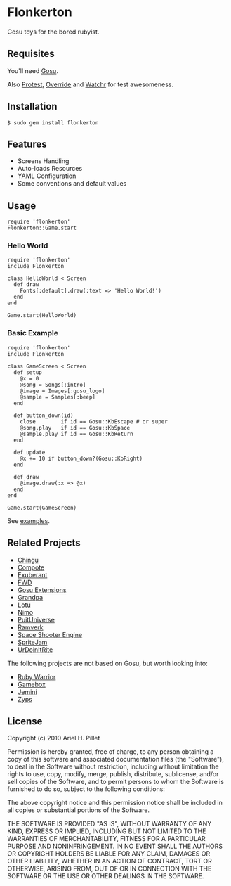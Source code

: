 # Flonkerton

Gosu toys for the bored rubyist.

## Requisites

You'll need [Gosu](http://www.libgosu.org/).

Also [Protest](http://github.com/matflores/protest), [Override](http://github.com/soveran/override) and [Watchr](http://github.com/mynyml/watchr) for test awesomeness.

## Installation

    $ sudo gem install flonkerton

## Features

* Screens Handling
* Auto-loads Resources
* YAML Configuration
* Some conventions and default values

## Usage

    require 'flonkerton'
    Flonkerton::Game.start

### Hello World

    require 'flonkerton'
    include Flonkerton

    class HelloWorld < Screen
      def draw
        Fonts[:default].draw(:text => 'Hello World!')
      end
    end

    Game.start(HelloWorld)

### Basic Example

    require 'flonkerton'
    include Flonkerton

    class GameScreen < Screen
      def setup
        @x = 0
        @song = Songs[:intro]
        @image = Images[:gosu_logo]
        @sample = Samples[:beep]
      end

      def button_down(id)
        close        if id == Gosu::KbEscape # or super
        @song.play   if id == Gosu::KbSpace
        @sample.play if id == Gosu::KbReturn
      end

      def update
        @x += 10 if button_down?(Gosu::KbRight)
      end

      def draw
        @image.draw(:x => @x)
      end
    end

    Game.start(GameScreen)

See [examples](/apillet/flonkerton/tree/master/examples/).

## Related Projects

* [Chingu](http://github.com/ippa/chingu)
* [Compote](http://github.com/HakubJozak/compote)
* [Exuberant](http://github.com/adamsanderson/lexery/tree/master/lib/exuberant)
* [FWD](http://github.com/walski/FWD)
* [Gosu Extensions](http://github.com/floere/gosu_extensions)
* [Grandpa](http://github.com/arirusso/grandpa)
* [Lotu](http://github.com/lobo-tuerto/lotu)
* [Nimo](http://github.com/moonpxi/nimo)
* [PuitUniverse](http://github.com/oneup/puituniverse)
* [Ramverk](http://github.com/deps/Ramverk)
* [Space Shooter Engine](http://github.com/belen-albeza/space-shooter/tree/master/engine/)
* [SpriteJam](http://github.com/richardeden/spritejam)
* [UrDoinItRite](http://github.com/actsasbuffoon/UrDoinItRite)

The following projects are not based on Gosu, but worth looking into:

* [Ruby Warrior](http://github.com/ryanb/ruby-warrior)
* [Gamebox](http://github.com/shawn42/gamebox)
* [Jemini](http://github.com/jemini/jemini-core)
* [Zyps](http://github.com/jaymcgavren/zyps)

## License

Copyright (c) 2010 Ariel H. Pillet

Permission is hereby granted, free of charge, to any person
obtaining a copy of this software and associated documentation
files (the "Software"), to deal in the Software without
restriction, including without limitation the rights to use,
copy, modify, merge, publish, distribute, sublicense, and/or sell
copies of the Software, and to permit persons to whom the
Software is furnished to do so, subject to the following
conditions:

The above copyright notice and this permission notice shall be
included in all copies or substantial portions of the Software.

THE SOFTWARE IS PROVIDED "AS IS", WITHOUT WARRANTY OF ANY KIND,
EXPRESS OR IMPLIED, INCLUDING BUT NOT LIMITED TO THE WARRANTIES
OF MERCHANTABILITY, FITNESS FOR A PARTICULAR PURPOSE AND
NONINFRINGEMENT. IN NO EVENT SHALL THE AUTHORS OR COPYRIGHT
HOLDERS BE LIABLE FOR ANY CLAIM, DAMAGES OR OTHER LIABILITY,
WHETHER IN AN ACTION OF CONTRACT, TORT OR OTHERWISE, ARISING
FROM, OUT OF OR IN CONNECTION WITH THE SOFTWARE OR THE USE OR
OTHER DEALINGS IN THE SOFTWARE.
